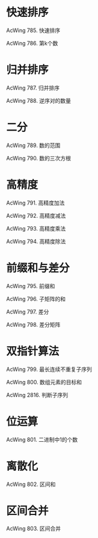 # 快速排序
AcWing 785. 快速排序

AcWing 786. 第k个数

# 归并排序
AcWing 787. 归并排序

AcWing 788. 逆序对的数量

# 二分
AcWing 789. 数的范围

AcWing 790. 数的三次方根

# 高精度
AcWing 791. 高精度加法

AcWing 792. 高精度减法

AcWing 793. 高精度乘法

AcWing 794. 高精度除法

# 前缀和与差分
AcWing 795. 前缀和

AcWing 796. 子矩阵的和

AcWing 797. 差分

AcWing 798. 差分矩阵

# 双指针算法
AcWing 799. 最长连续不重复子序列

AcWing 800. 数组元素的目标和

AcWing 2816. 判断子序列

# 位运算
AcWing 801. 二进制中1的个数

# 离散化
AcWing 802. 区间和

# 区间合并
AcWing 803. 区间合并

